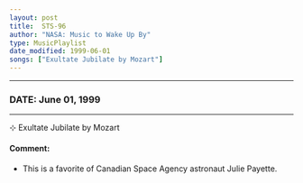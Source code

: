 ```yaml
---
layout: post
title:  STS-96
author: "NASA: Music to Wake Up By"
type: MusicPlaylist
date_modified: 1999-06-01
songs: ["Exultate Jubilate by Mozart"]
---
```


----
### DATE: June 01, 1999
----
⊹ Exultate Jubilate by Mozart

#### Comment:
* This is a favorite of Canadian Space Agency astronaut Julie Payette.



<br/>
<center>
	<a target="_blank"
	   href="https://twitter.com/intent/tweet?hashtags=Space,NASA,Playlist,NASAWakeupCalls,SpaceProgram&text={{ page.author}}, '{{ page.songs.first }}' {{ page.title }}, {{ page.date | date: '%B %d, %Y' }}. {{ site.url }}{{ page.url }}&via=nasawakeupcalls"><i class="fab fa-twitter" alt="Tweet this page" style="font-size: 1.3em;"></i></a>
	&nbsp; 	<i class="fas fa-user-astronaut" style="font-size: 1.5em;"></i> &nbsp;
    <a type="amzn" search="'Exultate Jubilate by Mozart'" category="popular music">
    <i class="fab fa-amazon" style="font-size: 1.3em;"></i></a>
</center>
